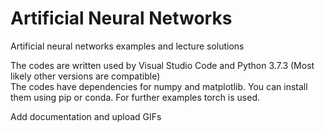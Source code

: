 # Artificial Neural Networks

Artificial neural networks examples and lecture solutions  

The codes are written used by Visual Studio Code and Python 3.7.3 (Most likely other versions are compatible)  
The codes have dependencies for numpy and matplotlib. You can install them using pip or conda. For further examples torch is used.

Add documentation and upload GIFs  